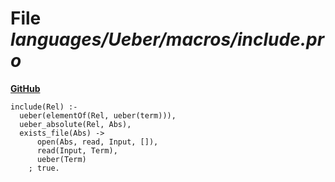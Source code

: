 # File _languages/Ueber/macros/include.pro_
**[GitHub](https://github.com/softlang/yas/blob/master/languages/Ueber/macros/include.pro)**
```
include(Rel) :-
  ueber(elementOf(Rel, ueber(term))),
  ueber_absolute(Rel, Abs),
  exists_file(Abs) -> 
      open(Abs, read, Input, []),
      read(Input, Term),
      ueber(Term)
    ; true.
```
